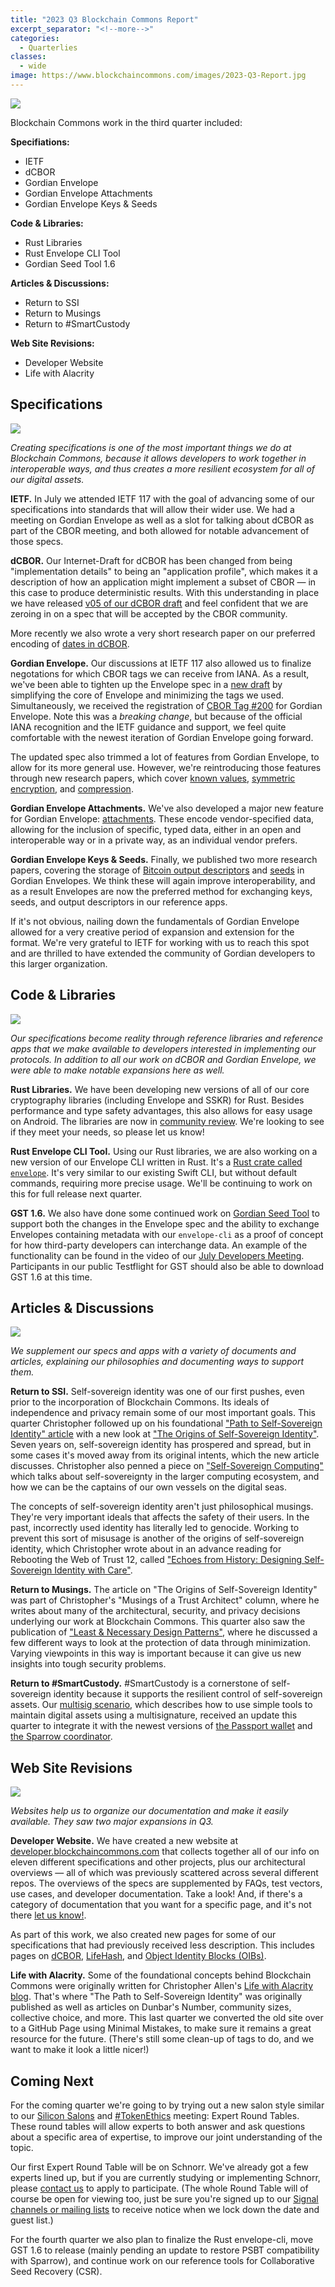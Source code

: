 ```yaml
---
title: "2023 Q3 Blockchain Commons Report"
excerpt_separator: "<!--more-->"
categories:
  - Quarterlies
classes:
  - wide
image: https://www.blockchaincommons.com/images/2023-Q3-Report.jpg
---
```


![](https://www.blockchaincommons.com/images/2023-Q3-Report.jpg)

Blockchain Commons work in the third quarter included:

**Specifiations:**
* IETF
* dCBOR
* Gordian Envelope
* Gordian Envelope Attachments
* Gordian Envelope Keys & Seeds

**Code & Libraries:**
* Rust Libraries
* Rust Envelope CLI Tool
* Gordian Seed Tool 1.6

**Articles & Discussions:**
* Return to SSI
* Return to Musings
* Return to #SmartCustody

**Web Site Revisions:**
* Developer Website
* Life with Alacrity

## Specifications

![](https://www.blockchaincommons.com/images/2023-Q3-IDs.jpg)

_Creating specifications is one of the most important things we do at Blockchain Commons, because it allows developers to work together in interoperable ways, and thus creates a more resilient ecosystem for all of our digital assets._

**IETF.** In July we attended IETF 117 with the goal of advancing some of our specifications into standards that will allow their wider use.
We had a meeting on Gordian Envelope as well as a slot for talking about dCBOR as part of the CBOR meeting, and both allowed for notable advancement of those specs.

**dCBOR.** Our Internet-Draft for dCBOR has been changed from being "implementation details" to being an "application profile", which makes it a description of how an application might implement a subset of CBOR — in this case to produce deterministic results. With this understanding in place we have released [v05 of our dCBOR draft](https://datatracker.ietf.org/doc/draft-mcnally-deterministic-cbor/05/) and feel confident that we are zeroing in on a spec that will be accepted by the CBOR community.

More recently we also wrote a very short research paper on our preferred encoding of [dates in dCBOR](https://github.com/BlockchainCommons/Research/blob/master/papers/bcr-2023-008-dcbor-date.md).

**Gordian Envelope.** Our discussions at IETF 117 also allowed us to finalize negotations for which CBOR tags we can receive from IANA. As a result, we've been able to tighten up the Envelope spec in a [new draft](https://datatracker.ietf.org/doc/draft-mcnally-envelope/) by simplifying the core of Envelope and minimizing the tags we used. Simultaneously, we received the registration of [CBOR Tag #200](https://www.iana.org/assignments/cbor-tags/cbor-tags.xhtml) for Gordian Envelope. Note this was a _breaking change_, but because of the official IANA recognition and the IETF guidance and support, we feel quite comfortable with the newest iteration of Gordian Envelope going forward.

The updated spec also trimmed a lot of features from Gordian Envelope, to allow for its more general use. However, we're reintroducing those features through new research papers, which cover [known values](https://github.com/BlockchainCommons/Research/blob/master/papers/bcr-2023-003-envelope-known-value.md), [symmetric encryption](https://github.com/BlockchainCommons/Research/blob/master/papers/bcr-2023-004-envelope-symmetric-encryption.md), and [compression](https://github.com/BlockchainCommons/Research/blob/master/papers/bcr-2023-005-envelope-compression.md).

**Gordian Envelope Attachments.** We've also developed a major new feature for Gordian Envelope: [attachments](https://github.com/BlockchainCommons/Research/blob/master/papers/bcr-2023-006-envelope-attachment.md). These encode vendor-specified data, allowing for the inclusion of specific, typed data, either in an open and interoperable way or in a private way, as an individual vendor prefers.

**Gordian Envelope Keys & Seeds.** Finally, we published two more research papers, covering the storage of [Bitcoin output descriptors](https://github.com/BlockchainCommons/Research/blob/master/papers/bcr-2023-007-envelope-output-desc.md) and [seeds](https://github.com/BlockchainCommons/Research/blob/master/papers/bcr-2023-009-envelope-seed.md) in Gordian Envelopes. We think these will again improve interoperability, and as a result Envelopes are now the preferred method for exchanging keys, seeds, and output descriptors in our reference apps.

If it's not obvious, nailing down the fundamentals of Gordian Envelope allowed for a very creative period of expansion and extension for the format. We're very grateful to IETF for working with us to reach this spot and are thrilled to have extended the community of Gordian developers to this larger organization.

## Code & Libraries

[![](https://www.blockchaincommons.com/images/2023-Q3-Envelope-Apps.jpg)](https://www.youtube.com/watch?v=9fyICk0lwL0#t=3143s)

_Our specifications become reality through reference libraries and reference apps that we make available to developers interested in implementing our protocols. In addition to all our work on dCBOR and Gordian Envelope, we were able to make notable expansions here as well._

**Rust Libraries.** We have been developing new versions of all of our core cryptography libraries (including Envelope and SSKR) for Rust. Besides performance and type safety advantages, this also allows for easy usage on Android. The libraries are now in [community review](https://github.com/BlockchainCommons/Gordian-Developer-Community/discussions/116). We're looking to see if they meet your needs, so please let us know! 

**Rust Envelope CLI Tool.** Using our Rust libraries, we are also working on a new version of our Envelope CLI written in Rust. It's a [Rust crate called `envelope`](https://github.com/BlockchainCommons/bc-envelope-cli-rust). It's very similar to our existing Swift CLI, but without default commands, requiring more precise usage. We'll be continuing to work on this for full release next quarter.

**GST 1.6.** We also have done some continued work on [Gordian Seed Tool](https://github.com/BlockchainCommons/GordianSeedTool-iOS) to support both the changes in the Envelope spec and the ability to exchange Envelopes containing metadata with our `envelope-cli` as a proof of concept for how third-party developers can interchange data. An example of the functionality can be found in the video of our [July Developers Meeting](https://www.youtube.com/watch?v=9fyICk0lwL0#t=3143s). Participants in our public Testflight for GST should also be able to download GST 1.6 at this time.

## Articles & Discussions

[![](https://www.blockchaincommons.com/images/self-sovereign-computing.jpg)](https://www.blockchaincommons.com/articles/self-sovereign-computing/)

_We supplement our specs and apps with a variety of documents and articles, explaining our philosophies and documenting ways to support them._

**Return to SSI.** Self-sovereign identity was one of our first pushes, even prior to the incorporation of Blockchain Commons. Its ideals of independence and privacy remain some of our most important goals. This quarter Christopher followed up on his foundational ["Path to Self-Sovereign Identity" article](https://www.lifewithalacrity.com/article/the-path-to-self-soverereign-identity/) with a new look at ["The Origins of Self-Sovereign Identity"](https://www.blockchaincommons.com/musings/origins-SSI/). Seven years on, self-sovereign identity has prospered and spread, but in some cases it's moved away from its original intents, which the new article discusses. Christopher also penned a piece on ["Self-Sovereign Computing"](https://www.blockchaincommons.com/articles/self-sovereign-computing/) which talks about self-sovereignty in the larger computing ecosystem, and how we can be the captains of our own vessels on the digital seas.

The concepts of self-sovereign identity aren't just philosophical musings. They're very important ideals that affects the safety of their users. In the past, incorrectly used identity has literally led to genocide. Working to prevent this sort of misusage is another of the origins of self-sovereign identity, which Christopher wrote about in an advance reading for Rebooting the Web of Trust 12, called ["Echoes from History: Designing Self-Sovereign Identity with Care"](https://github.com/WebOfTrustInfo/rwot12-cologne/blob/main/advance-readings/ssi-echoes-from-history.md).

**Return to Musings.** The article on "The Origins of Self-Sovereign Identity" was part of Christopher's "Musings of a Trust Architect" column, where he writes about many of the architectural, security, and privacy decisions underlying our work at Blockchain Commons. This quarter also saw the publication of ["Least & Necessary Design Patterns"](https://www.blockchaincommons.com/musings/Least-Necessary/), where he discussed a few different ways to look at the protection of data through minimization. Varying viewpoints in this way is important because it can give us new insights into tough security problems.

**Return to #SmartCustody.** #SmartCustody is a cornerstone of self-sovereign identity because it supports the resilient control of self-sovereign assets. Our [multisig scenario](https://github.com/BlockchainCommons/SmartCustody/blob/master/Docs/Scenario-Multisig.md), which describes how to use simple tools to maintain digital assets using a multisignature, received an update this quarter to integrate it with the newest versions of [the Passport wallet](https://foundationdevices.com/passport/) and [the Sparrow coordinator](https://sparrowwallet.com/).

## Web Site Revisions

![](https://www.blockchaincommons.com/images/2023-Q3-Webs.jpg)

_Websites help us to organize our documentation and make it easily available. They saw two major expansions in Q3._

**Developer Website.** We have created a new website at [developer.blockchaincommons.com](https://developer.blockchaincommons.com/) that collects together all of our info on eleven different specifications and other projects, plus our architectural overviews — all of which was previously scattered across several different repos. The overviews of the specs are supplemented by FAQs, test vectors, use cases, and developer documentation. Take a look! And, if there's a category of documentation that you want for a specific page, and it's not there [let us know!](https://github.com/BlockchainCommons/developer-web-site/issues).

As part of this work, we also created new pages for some of our specifications that had previously received less description. This includes pages on [dCBOR](https://developer.blockchaincommons.com/dcbor/), [LifeHash](https://developer.blockchaincommons.com/lifehash/), and [Object Identity Blocks (OIBs)](https://developer.blockchaincommons.com/oib/). 

**Life with Alacrity.** Some of the foundational concepts behind Blockchain Commons were originally written for Christopher Allen's [Life with Alacrity blog](https://www.lifewithalacrity.com/). That's where "The Path to Self-Sovereign Identity" was originally published as well as articles on Dunbar's Number, community sizes, collective choice, and more. This last quarter we converted the old site over to a GitHub Page using Minimal Mistakes, to make sure it remains a great resource for the future. (There's still some clean-up of tags to do, and we want to make it look a little nicer!)

## Coming Next

For the coming quarter we're going to by trying out a new salon style similar to our [Silicon Salons](https://www.siliconsalon.info/) and [#TokenEthics](http://www.tokenethics.com/) meeting: Expert Round Tables. These round tables will allow experts to both answer and ask questions about a specific area of expertise, to improve our joint understanding of the topic.

Our first Expert Round Table will be on Schnorr. We've already got a few experts lined up, but if you are currently studying or implementing Schnorr, please [contact us](mailto:team@blockchaincommons.com) to apply to participate. (The whole Round Table will of course be open for viewing too, just be sure you're signed up to our [Signal channels or mailing lists](https://www.blockchaincommons.com/subscribe/) to receive notice when we lock down the date and guest list.)

For the fourth quarter we also plan to finalize the Rust envelope-cli, move GST 1.6 to release (mainly pending an update to restore PSBT compatibility with Sparrow), and continue work on our reference tools for Collaborative Seed Recovery (CSR).
